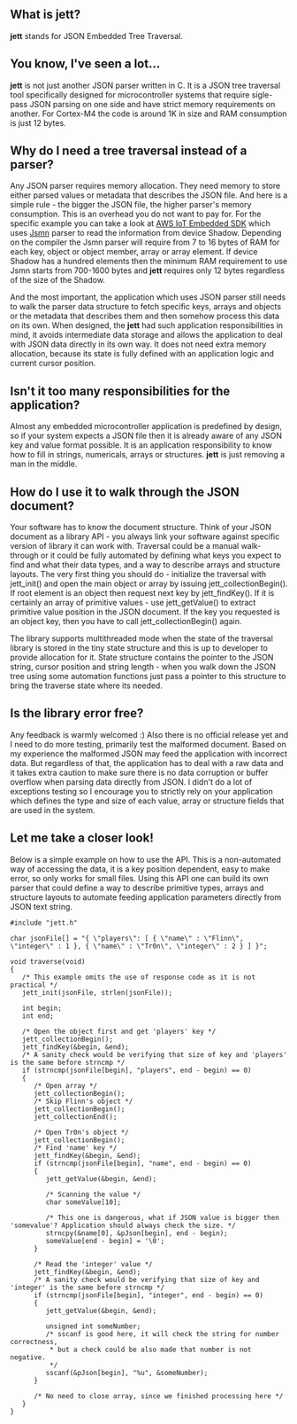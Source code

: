 ## What is jett?
**jett** stands for JSON Embedded Tree Traversal.

## You know, I've seen a lot...
**jett** is not just another JSON parser written in C. It is a JSON tree traversal tool specifically designed for microcontroller systems that require sigle-pass JSON parsing on one side and have strict memory requirements on another. For Cortex-M4 the code is around 1K in size and RAM consumption is just 12 bytes.

## Why do I need a tree traversal instead of a parser?
Any JSON parser requires memory allocation. They need memory to store either parsed values or metadata that describes the JSON file. And here is a simple rule - the bigger the JSON file, the higher parser's memory consumption. This is an overhead you do not want to pay for. For the specific example you can take a look at [AWS IoT Embedded SDK](https://github.com/aws/aws-iot-device-sdk-embedded-C/tree/v2.1.1) which uses [Jsmn](https://github.com/zserge/jsmn) parser to read the information from device Shadow. Depending on the compiler the Jsmn parser will require from 7 to 16 bytes of RAM for each key, object or object member, array or array element. If device Shadow has a hundred elements then the minimum RAM requirement to use Jsmn starts from 700-1600 bytes and **jett** requires only 12 bytes regardless of the size of the Shadow.

And the most important, the application which uses JSON parser still needs to walk the parser data structure to fetch specific keys, arrays and objects or the metadata that describes them and then somehow process this data on its own.
When designed, the **jett** had such application responsibilities in mind, it avoids intermediate data storage and allows the application to deal with JSON data directly in its own way. It does not need extra memory allocation, because its state is fully defined with an application logic and current cursor position.

## Isn't it too many responsibilities for the application?
Almost any embedded microcontroller application is predefined by design, so if your system expects a JSON file then it is already aware of any JSON key and value format possible. It is an application responsibility to know how to fill in strings, numericals, arrays or structures. **jett** is just removing a man in the middle.

## How do I use it to walk through the JSON document?
Your software has to know the document structure. Think of your JSON document as a library API - you always link your software against specific version of library it can work with. Traversal could be a manual walk-through or it could be fully automated by defining what keys you expect to find and what their data types, and a way to describe arrays and structure layouts.
The very first thing you should do - initialize the traversal with jett_init() and open the main object or array by issuing jett_collectionBegin().
If root element is an object then request next key by jett_findKey(). If it is certainly an array of primitive values - use jett_getValue() to extract primitive value position in the JSON document.
If the key you requested is an object key, then you have to call jett_collectionBegin() again.

The library supports multithreaded mode when the state of the traversal library is stored in the tiny state structure and this is up to developer to provide allocation for it. State structure contains the pointer to the JSON string, cursor position and string length - when you walk down the JSON tree using some automation functions just pass a pointer to this structure to bring the traverse state where its needed.

## Is the library error free?
Any feedback is warmly welcomed :) Also there is no official release yet and I need to do more testing, primarily test the malformed document. Based on my experience the malformed JSON may feed the application with incorrect data. But regardless of that, the application has to deal with a raw data and it takes extra caution to make sure there is no data corruption or buffer overflow when parsing data directly from JSON. I didn't do a lot of exceptions testing so I encourage you to strictly rely on your application which defines the type and size of each value, array or structure fields that are used in the system.

## Let me take a closer look!
Below is a simple example on how to use the API. This is a non-automated way of accessing the data, it is a key position dependent, easy to make error, so only works for small files.
Using this API one can build its own parser that could define a way to describe primitive types, arrays and structure layouts to automate feeding application parameters directly from JSON text string.

```
#include "jett.h"

char jsonFile[] = "{ \"players\": [ { \"name\" : \"Flinn\", \"integer\" : 1 }, { \"name\" : \"Tr0n\", \"integer\" : 2 } ] }";

void traverse(void)
{
   /* This example omits the use of response code as it is not practical */
   jett_init(jsonFile, strlen(jsonFile));

   int begin;
   int end;

   /* Open the object first and get 'players' key */
   jett_collectionBegin();
   jett_findKey(&begin, &end);
   /* A sanity check would be verifying that size of key and 'players' is the same before strncmp */
   if (strncmp(jsonFile[begin], "players", end - begin) == 0)
   {
      /* Open array */
      jett_collectionBegin();
      /* Skip Flinn's object */
      jett_collectionBegin(); 
      jett_collectionEnd();

      /* Open Tr0n's object */
      jett_collectionBegin();
      /* Find 'name' key */
      jett_findKey(&begin, &end);
      if (strncmp(jsonFile[begin], "name", end - begin) == 0)
      {
         jett_getValue(&begin, &end);

         /* Scanning the value */
         char someValue[10];

         /* This one is dangerous, what if JSON value is bigger then 'somevalue'? Application should always check the size. */
         strncpy(&name[0], &pJson[begin], end - begin);
         someValue[end - begin] = '\0';
      }
      
      /* Read the 'integer' value */
      jett_findKey(&begin, &end);
      /* A sanity check would be verifying that size of key and 'integer' is the same before strncmp */
      if (strncmp(jsonFile[begin], "integer", end - begin) == 0)
      {
         jett_getValue(&begin, &end);
         
         unsigned int someNumber;
         /* sscanf is good here, it will check the string for number correctness, 
          * but a check could be also made that number is not negative.
          */
         sscanf(&pJson[begin], "%u", &someNumber);
      }
      
      /* No need to close array, since we finished processing here */
   }
}
```
